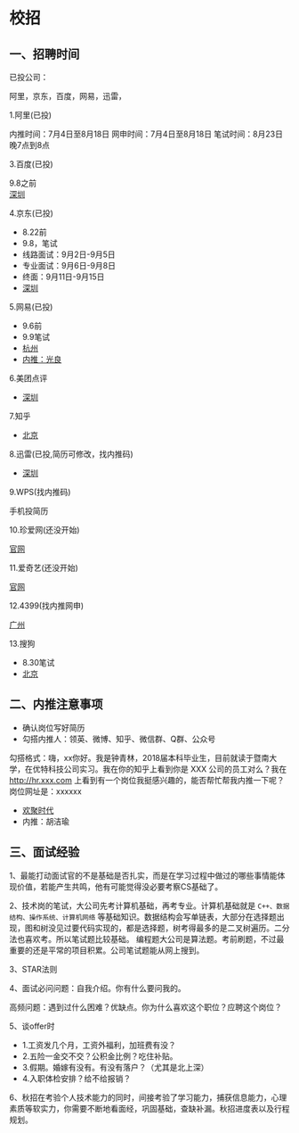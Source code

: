 <!-- 2017/8/15  -->

# 校招

## 一、招聘时间

已投公司：

阿里，京东，百度，网易，迅雷，

1.阿里(已投)

内推时间：7月4日至8月18日
网申时间：7月4日至8月18日
笔试时间：8月23日 晚7点到8点

3.百度(已投)

9.8之前</br>
[深圳](http://talent.baidu.com/external/baidu/campus.html#/jobDetail/1/102612)

4.京东(已投)

- 8.22前
- 9.8，笔试
- 线路面试：9月2日-9月5日
- 专业面试：9月6日-9月8日
- 终面：9月11日-9月15日
- [深圳](http://campus.jd.com/web/job/job_detail?jobId=400)

5.网易(已投)

- 9.6前
- 9.9笔试
- [杭州](http://campus.163.com/#/campus/detail?positionId=217)
- [内推：光良](https://www.zhihu.com/people/guangyuan9527/answers)

6.美团点评

- [深圳](http://campus.meituan.com/#/jobDetail/8961/)

7.知乎

- [北京](http://zhihu.zhiye.com/zpdetail/560079795)

8.迅雷(已投,简历可修改，找内推码)

- [深圳](http://campus.xunlei.com/position.html)

9.WPS(找内推码)

手机投简历

10.珍爱网(还没开始)

[官网](http://www.zhenai.com/job/schoolJobRoute)

11.爱奇艺(还没开始)

[官网](http://zhaopin.iqiyi.com/job-school-flow.html)

12.4399(找内推网申)

[广州](https://hr.4399om.com/main/?r=UserCenter/addValidate&jobID=JO20170808007)

13.搜狗

- 8.30笔试
- [北京](http://campus.sogou.com/geek.html)

## 二、内推注意事项

- 确认岗位写好简历
- 勾搭内推人：领英、微博、知乎、微信群、Q群、公众号

勾搭格式：嗨，xx你好。我是钟青林，2018届本科毕业生，目前就读于暨南大学，在优特科技公司实习。我在你的知乎上看到你是 XXX 公司的员工对么？我在 http://hr.xxx.com 上看到有一个岗位我挺感兴趣的，能否帮忙帮我内推一下呢？岗位网址是：xxxxxx

- [欢聚时代](http://www.hotjob.cn/wt/YY/web/index/webPosition210!getOnePosition?postIdEnc=2dc10ecf090f3607&recruitType=1&positionType=0%2F1227%2F929197138&columnId=1&brandCode=1&importPost=0)
- 内推：胡洁瑜

## 三、面试经验

1、最能打动面试官的不是基础是否扎实，而是在学习过程中做过的哪些事情能体现价值，若能产生共鸣，他有可能觉得没必要考察CS基础了。

2、技术岗的笔试，大公司先考计算机基础，再考专业。计算机基础就是 `C++、数据结构、操作系统、计算机网络` 等基础知识。数据结构会写单链表，大部分在选择题出现，图和树没见过要代码实现的，都是选择题，树考得最多的是二叉树遍历。二分法也喜欢考。所以笔试题比较基础。
编程题大公司是算法题。考前刷题，不过最重要的还是平常的项目积累。公司笔试题能从网上搜到。

3、STAR法则

4、面试必问问题：自我介绍。你有什么要问我的。

高频问题：遇到过什么困难？优缺点。你为什么喜欢这个职位？应聘这个岗位？

5、谈offer时

- 1.工资发几个月，工资外福利，加班费有没？
- 2.五险一金交不交？公积金比例？吃住补贴。
- 3.假期。婚嫁有没有。有没有落户？（尤其是北上深）
- 4.入职体检安排？给不给报销？

6、秋招在考验个人技术能力的同时，间接考验了学习能力，捕获信息能力，心理素质等软实力，你需要不断地看面经，巩固基础，查缺补漏。秋招进度表以及行程规划。
